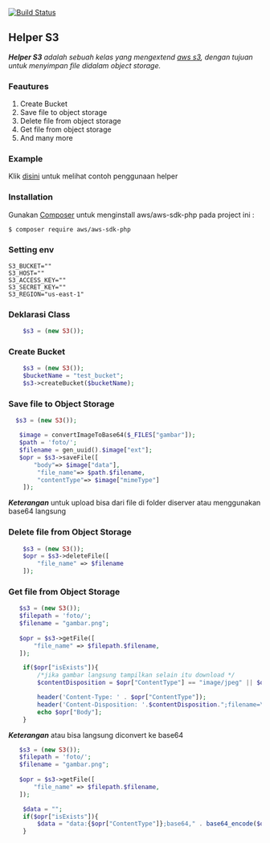 [![Build Status](https://camo.githubusercontent.com/f5054ffcd4245c10d3ec85ef059e07aacf787b560f83ad4aec2236364437d097/68747470733a2f2f696d672e736869656c64732e696f2f62616467652f636f6e747269627574696f6e732d77656c636f6d652d627269676874677265656e2e7376673f7374796c653d666c6174)]()
## Helper S3

***Helper S3** adalah sebuah kelas yang mengextend [aws s3](https://docs.aws.amazon.com/aws-sdk-php/v3/api/api-s3-2006-03-01.html), dengan tujuan untuk menyimpan file didalam object storage.*

### Feautures

1. Create Bucket
2. Save file to object storage
3. Delete file from object storage
4. Get file from object storage
5. And many more

### Example
  Klik [disini](https://gitlab.skwn.dev/yaayakk.sekawanmedia/minio-s3/-/tree/main/example) untuk melihat contoh penggunaan helper

### Installation

Gunakan [Composer](https://getcomposer.org/download/) untuk menginstall aws/aws-sdk-php pada project ini :

```shell
$ composer require aws/aws-sdk-php
```

### Setting env
```shell
S3_BUCKET=""
S3_HOST=""
S3_ACCESS_KEY=""
S3_SECRET_KEY=""
S3_REGION="us-east-1"
```

### Deklarasi Class
```php
	$s3 = (new S3());
```

### Create Bucket
```php
    $s3 = (new S3());	
    $bucketName = "test_bucket";
	$s3->createBucket($bucketName);
```

### Save file to Object Storage
```php
  $s3 = (new S3());		

   $image = convertImageToBase64($_FILES["gambar"]);
   $path = 'foto/';
   $filename = gen_uuid().$image["ext"];
   $opr = $s3->saveFile([
       "body"=> $image["data"],
		"file_name"=> $path.$filename,
		"contentType"=> $image["mimeType"]
	]);
```
***Keterangan*** untuk upload bisa dari file di folder diserver atau menggunakan base64 langsung

### Delete file from Object Storage
```php
    $s3 = (new S3());
	$opr = $s3->deleteFile([
		"file_name" => $filename
	]);
```

### Get file from Object Storage
```php
   $s3 = (new S3());
   $filepath = 'foto/';
   $filename = "gambar.png";
		
   $opr = $s3->getFile([
	   "file_name" => $filepath.$filename,
   ]);

	if($opr["isExists"]){
		/*jika gambar langsung tampilkan selain itu download */
		$contentDisposition = $opr["ContentType"] == "image/jpeg" || $opr["ContentType"] == "image/png" ? "inline" : "attachment";

		header('Content-Type: ' . $opr["ContentType"]);
		header('Content-Disposition: '.$contentDisposition.";filename=\"{$filename}\"");
		echo $opr["Body"];
	}
```
***Keterangan*** atau bisa langsung diconvert ke base64

```php
   $s3 = (new S3());
   $filepath = 'foto/';
   $filename = "gambar.png";
		
   $opr = $s3->getFile([
	   "file_name" => $filepath.$filename,
   ]);

   	$data = "";
	if($opr["isExists"]){
		$data = "data:{$opr["ContentType"]};base64," . base64_encode($opr["Body"]);
	}
```